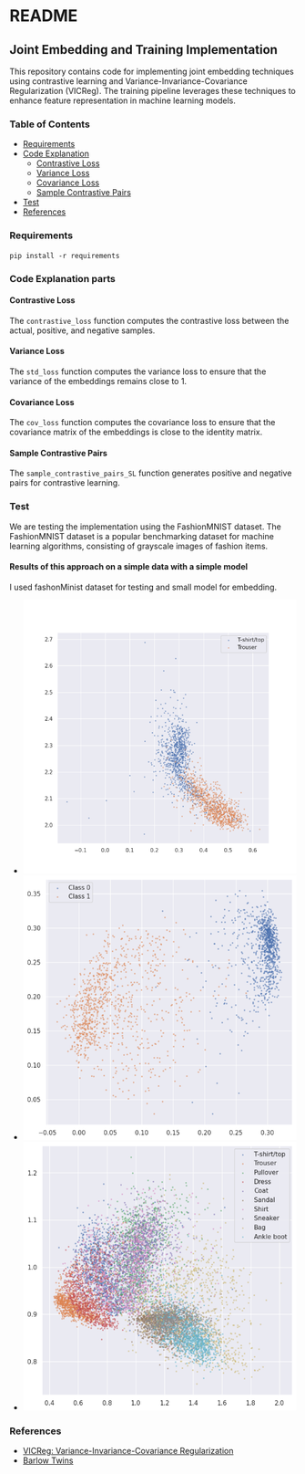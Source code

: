 # README

## Joint Embedding and Training Implementation

This repository contains code for implementing joint embedding techniques using contrastive learning and Variance-Invariance-Covariance Regularization (VICReg). The training pipeline leverages these techniques to enhance feature representation in machine learning models.

### Table of Contents
- [Requirements](#requirements)
- [Code Explanation](#code-explanation)
  - [Contrastive Loss](#contrastive-loss)
  - [Variance Loss](#variance-loss)
  - [Covariance Loss](#covariance-loss)
  - [Sample Contrastive Pairs](#sample-contrastive-pairs)
- [Test](#test)
- [References](#references)

### Requirements

```shell
pip install -r requirements
```

### Code Explanation parts

#### Contrastive Loss

The `contrastive_loss` function computes the contrastive loss between the actual, positive, and negative samples.

#### Variance Loss

The `std_loss` function computes the variance loss to ensure that the variance of the embeddings remains close to 1.

#### Covariance Loss

The `cov_loss` function computes the covariance loss to ensure that the covariance matrix of the embeddings is close to the identity matrix.

#### Sample Contrastive Pairs

The `sample_contrastive_pairs_SL` function generates positive and negative pairs for contrastive learning.

### Test

We are testing the implementation using the FashionMNIST dataset. The FashionMNIST dataset is a popular benchmarking dataset for machine learning algorithms, consisting of grayscale images of fashion items.

#### Results of this approach on a simple data with a simple model

I used fashonMinist dataset for testing and small model for embedding.

- ![Image-01](Joint_Embedding/images/one_epoch_two_classes.png)
- ![Image-02](Joint_Embedding/images/15_epoch_two_classes.png)
- ![Image-03](Joint_Embedding/images/30_epoch_10_classes.png)

### References

- [VICReg: Variance-Invariance-Covariance Regularization](https://github.com/AnnaManasyan/VICReg)
- [Barlow Twins](https://github.com/facebookresearch/barlowtwins/tree/a655214c76c97d0150277b85d16e69328ea52fd9)